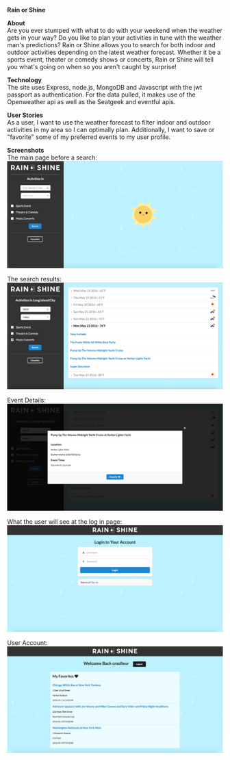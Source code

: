**Rain or Shine**  
  
**About**  
Are you ever stumped with what to do with your weekend when the weather gets in your way?
Do you like to plan your activities in tune with the weather man's predictions?
Rain or Shine allows you to search for both indoor and outdoor activities depending
on the latest weather forecast. Whether it be a sports event, theater or comedy shows
or concerts, Rain or Shine will tell you what's going on when so you aren't
caught by surprise!
  
**Technology**  
The site uses Express, node.js, MongoDB and Javascript with the jwt passport as authentication.
For the data pulled, it makes use of the Openweather api as well as the Seatgeek and eventful apis.
  
**User Stories**  
As a user, I want to use the weather forecast to filter indoor and outdoor activities
in my area so I can optimally plan. Additionally, I want to save or "favorite"
some of my preferred events to my user profile.
  
**Screenshots**  
The main page before a search:  
![ScreenShot](client/public/images/homepage.png)  
  
The search results:  
![ScreenShot](client/public/images/events-loaded.png)

Event Details:  
![ScreenShot](client/public/images/event-details.png)

What the user will see at the log in page:  
![ScreenShot](client/public/images/login.png)  
  
User Account:  
![ScreenShot](client/public/images/account.png)  
  
